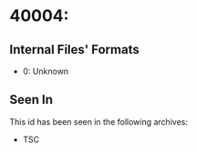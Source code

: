# 40004: 

## Internal Files' Formats
- 0: Unknown

## Seen In

This id has been seen in the following archives:  

- TSC  
